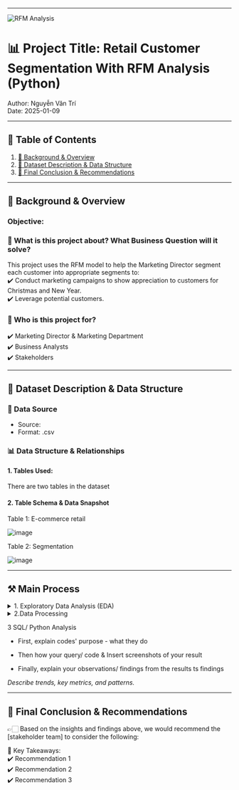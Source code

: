 
---
![RFM Analysis](https://hivemarketingcloud.com/media/zphnp5zi/rfm-analysis-blog-graphic-01.png?center=0.55126050420168071,0.58738261801222658&mode=crop&width=730&height=467&rnd=133039200171670000)

# 📊 Project Title: Retail Customer Segmentation With RFM Analysis (Python)
Author: Nguyễn Văn Trí  
Date: 2025-01-09


---

## 📑 Table of Contents  
1. [📌 Background & Overview](#-background--overview)  
2. [📂 Dataset Description & Data Structure](#-dataset-description--data-structure)  
3. [🔎 Final Conclusion & Recommendations](#-final-conclusion--recommendations)

---

## 📌 Background & Overview  

### Objective:
### 📖 What is this project about? What Business Question will it solve?
This project uses the RFM model to help the Marketing Director segment each customer into appropriate segments to:  
✔️ Conduct marketing campaigns to show appreciation to customers for Christmas and New Year.    
✔️ Leverage potential customers.  


### 👤 Who is this project for?  
✔️ Marketing Director & Marketing Department   
✔️ Business Analysts  
✔️ Stakeholders  


---

## 📂 Dataset Description & Data Structure  

### 📌 Data Source  
- Source:  
- Format: .csv

### 📊 Data Structure & Relationships  

#### 1️. Tables Used:  
There are two tables in the dataset

#### 2️. Table Schema & Data Snapshot  

Table 1: E-commerce retail 

![image](https://github.com/user-attachments/assets/41d71a76-3798-45e7-bb0c-c896da010998)


Table 2: Segmentation

![image](https://github.com/user-attachments/assets/d51c18fd-fd23-4607-b1f3-6197610751d8)



---

## ⚒️ Main Process
<details>
  <summary> 1. Exploratory Data Analysis (EDA)</summary>  

  <details>
    <summary> 1.1  Understand about the data (data type, data value)</summary> 
    
  ``` python
  from google.colab import drive
  drive.mount('/content/drive')
  path = '/content/drive/MyDrive/Colab Notebooks/Project python/RFM Segmentation'
  
  # Load Dataset
  import pandas as pd
  ecommerce_retail = pd.read_csv("/content/drive/MyDrive/Colab Notebooks/Project python/RFM Segmentation/ecommerce retail.csv", encoding='latin1')
  ecommerce_retail.head()
  ```
  Output
  
  |     | InvoiceNo | StockCode | Description                        | Quantity | InvoiceDate       | UnitPrice | CustomerID | Country        |
  |-----|-----------|-----------|------------------------------------|----------|-------------------|-----------|------------|----------------|
  | 0   | 536365    | 85123A    | WHITE HANGING HEART T-LIGHT HOLDER | 6        | 12/1/2010 8:26    | 2.55      | 17850.0    | United Kingdom |
  | 1   | 536365    | 71053     | WHITE METAL LANTERN                | 6        | 12/1/2010 8:26    | 3.39      | 17850.0    | United Kingdom |
  | 2   | 536365    | 84406B    | CREAM CUPID HEARTS COAT HANGER     | 8        | 12/1/2010 8:26    | 2.75      | 17850.0    | United Kingdom |
  | 3   | 536365    | 84029G    | KNITTED UNION FLAG HOT WATER BOTTLE| 6        | 12/1/2010 8:26    | 3.39      | 17850.0    | United Kingdom |
  | 4   | 536365    | 84029E    | RED WOOLLY HOTTIE WHITE HEART.     | 6        | 12/1/2010 8:26    | 3.39      | 17850.0    | United Kingdom |
  
  
  
  ``` python
  # Detect the data type of each column
  ecommerce_retail.info()
  ```
  Output  
  |               | Non-Null Count | Dtype   |
  |---------------|----------------|---------|
  | InvoiceNo     | 541909         | object  |
  | StockCode     | 541909         | object  |
  | Description   | 540455         | object  |
  | Quantity      | 541909         | int64   |
  | InvoiceDate   | 541909         | object  |
  | UnitPrice     | 541909         | float64 |
  | CustomerID    | 406829         | float64 |
  | Country       | 541909         | object  |   
  
  
  
  ``` python
  # Convert data type
  ecommerce_retail['InvoiceNo']= ecommerce_retail['InvoiceNo'].astype('string')
  ecommerce_retail['StockCode']= ecommerce_retail['StockCode'].astype('string')
  ecommerce_retail['Description']= ecommerce_retail['Description'].astype('string')
  ecommerce_retail['InvoiceDate']= pd.to_datetime(ecommerce_retail['InvoiceDate'])
  ecommerce_retail['CustomerID']= ecommerce_retail['CustomerID'].astype('string')
  ecommerce_retail['Country']= ecommerce_retail['Country'].astype('string')
  ```
  
  
  
  ``` python
  ecommerce_retail.shape
  ```
  Output    
  (541909, 8)
  
  
  ``` python
  # Detect data value of columns
  ecommerce_retail.describe()
  ```
  Output
  |           | Quantity      | InvoiceDate             | UnitPrice     |
  |-----------|---------------|-------------------------|---------------|
  | count     | 541909.000000 | 541909                  | 541909.000000 |
  | mean      | 9.552250      | 2011-07-04 13:34:57.156 | 4.611114      |
  | min       | -80995.000000 | 2010-12-01 08:26:00     | -11062.060000 |
  | 25%       | 1.000000      | 2011-03-28 11:34:00     | 1.250000      |
  | 50%       | 3.000000      | 2011-07-19 17:17:00     | 2.080000      |
  | 75%       | 10.000000     | 2011-10-19 11:27:00     | 4.130000      |
  | max       | 80995.000000  | 2011-12-09 12:50:00     | 38970.000000  |
  | std       | 218.081158    | NaN                     | 96.759853     |
  
  
  
  ``` python
  # Check data category data types of column StockCode
  stockcode_check = ecommerce_retail['StockCode'].value_counts()
  stockcode_check
  ```
  Output
  
  | StockCode | Count |
  |-----------|-------|
  | 85123A | 2313  |
  | 22423  | 2203  |
  | 85099B | 2159  |
  | 47566  | 1727  |
  | 20725  | 1639  |
  | ...       | ...   |
  | 84967A    | 1     |
  | 84967B    | 1     |
  | 84966B    | 1     |
  | 84966A    | 1     |
  | 72802c    | 1     |
  
  
  ``` python
  # Check data category data types of column Description
  description_check = ecommerce_retail['Description'].value_counts()
  description_check
  ```
  Output
  | Description                                   | Count |
  |-----------------------------------------------|-------|
  | WHITE HANGING HEART T-LIGHT HOLDER           | 2369  |
  | REGENCY CAKESTAND 3 TIER                     | 2200  |
  | JUMBO BAG RED RETROSPOT                      | 2159  |
  | PARTY BUNTING                                | 1727  |
  | LUNCH BAG RED RETROSPOT                      | 1638  |
  | ...                                          | ...   |
  | check?                                       | 1     |
  | SET 10 CARDS TRIANGLE ICONS 17220            | 1     |
  | SET 10 CARDS CHRISTMAS BAUBLE 16954          | 1     |
  | wrongly marked                               | 1     |
  | dotcom sales                                 | 1     |
  
  
  
  ``` python
  description_check.to_csv(path + '/description_check.csv')
  description_check_update = pd.read_csv(path + '/description_check.csv')
  
  # Add column 'Error': True if any letter is not uppercase or contains only '?
  description_check_update['Error'] = description_check_update['Description'].str.contains(r'[a-z]|\?', regex=True)
  description_check_update
  ```
  Output
  | Description                                   | Count | Error |
  |-----------------------------------------------|-------|-------|
  | WHITE HANGING HEART T-LIGHT HOLDER           | 2369  | False |
  | REGENCY CAKESTAND 3 TIER                     | 2200  | False |
  | JUMBO BAG RED RETROSPOT                      | 2159  | False |
  | PARTY BUNTING                                | 1727  | False |
  | LUNCH BAG RED RETROSPOT                      | 1638  | False |
  | ...                                          | ...   | ...   |
  | check?                                       | 1     | True  |
  | SET 10 CARDS TRIANGLE ICONS 17220            | 1     | False |
  | SET 10 CARDS CHRISTMAS BAUBLE 16954          | 1     | False |
  | wrongly marked                               | 1     | True  |
  | dotcom sales                                 | 1     | True  |
  
  
  
  ``` python
  ecommerce_retail_update = ecommerce_retail.merge(description_check_update[['Description', 'Error']], on='Description', how='left')
  print(ecommerce_retail_update[ecommerce_retail_update['Error'] == True].shape)
  print(ecommerce_retail_update.shape)
  ```
  Output   
  (3092, 9)   
  (541909, 9)
  
  
  
  ``` python
  # Check the reason for data quantity <0
  ecommerce_retail_update[ecommerce_retail_update['Quantity'] < 0].head()
  ```
  Output
  | InvoiceNo | StockCode | Description                         | Quantity | InvoiceDate           | UnitPrice | CustomerID | Country         | Error |
  |-----------|----------|-------------------------------------|----------|------------------------|-----------|------------|----------------|-------|
  | C536379   | D        | Discount                           | -1       | 2010-12-01 09:41:00   | 27.50     | 14527.0    | United Kingdom | True  |
  | C536383   | 35004C   | SET OF 3 COLOURED FLYING DUCKS    | -1       | 2010-12-01 09:49:00   | 4.65      | 15311.0    | United Kingdom | False |
  | C536391   | 22556    | PLASTERS IN TIN CIRCUS PARADE     | -12      | 2010-12-01 10:24:00   | 1.65      | 17548.0    | United Kingdom | False |
  | C536391   | 21984    | PACK OF 12 PINK PAISLEY TISSUES   | -24      | 2010-12-01 10:24:00   | 0.29      | 17548.0    | United Kingdom | False |
  | C536391   | 21983    | PACK OF 12 BLUE PAISLEY TISSUES   | -24      | 2010-12-01 10:24:00   | 0.29      | 17548.0    | United Kingdom | False |
  
  
  
  ``` python
  # Check if Quantity <0 is due to cancellation
  ecommerce_retail_update[ecommerce_retail_update['InvoiceNo'].str.startswith('C') & (ecommerce_retail_update['Quantity'] < 0)].head()
  ```
  Output
  | InvoiceNo | StockCode | Description                         | Quantity | InvoiceDate           | UnitPrice | CustomerID | Country         | Error |
  |-----------|----------|-------------------------------------|----------|------------------------|-----------|------------|----------------|-------|
  | C536379   | D        | Discount                           | -1       | 2010-12-01 09:41:00   | 27.50     | 14527.0    | United Kingdom | True  |
  | C536383   | 35004C   | SET OF 3 COLOURED FLYING DUCKS    | -1       | 2010-12-01 09:49:00   | 4.65      | 15311.0    | United Kingdom | False |
  | C536391   | 22556    | PLASTERS IN TIN CIRCUS PARADE     | -12      | 2010-12-01 10:24:00   | 1.65      | 17548.0    | United Kingdom | False |
  | C536391   | 21984    | PACK OF 12 PINK PAISLEY TISSUES   | -24      | 2010-12-01 10:24:00   | 0.29      | 17548.0    | United Kingdom | False |
  | C536391   | 21983    | PACK OF 12 BLUE PAISLEY TISSUES   | -24      | 2010-12-01 10:24:00   | 0.29      | 17548.0    | United Kingdom | False |
  
  
  
  
  ``` python
  # Check if Quantity <0 that is not due to cancellation
  ecommerce_retail_update[~ecommerce_retail_update['InvoiceNo'].str.startswith('C') & (ecommerce_retail_update['Quantity'] < 0)].head()
  ```
  Output
  | InvoiceNo | StockCode | Description | Quantity | InvoiceDate           | UnitPrice | CustomerID | Country         | Error |
  |-----------|----------|-------------|----------|------------------------|-----------|------------|----------------|-------|
  | 536589    | 21777    | <NA>        | -10      | 2010-12-01 16:50:00   | 0.0       | <NA>       | United Kingdom | NaN   |
  | 536764    | 84952C   | <NA>        | -38      | 2010-12-02 14:42:00   | 0.0       | <NA>       | United Kingdom | NaN   |
  | 536996    | 22712    | <NA>        | -20      | 2010-12-03 15:30:00   | 0.0       | <NA>       | United Kingdom | NaN   |
  | 536997    | 22028    | <NA>        | -20      | 2010-12-03 15:30:00   | 0.0       | <NA>       | United Kingdom | NaN   |
  | 536998    | 85067    | <NA>        | -6       | 2010-12-03 15:30:00   | 0.0       | <NA>       | United Kingdom | NaN   |
  
  
  
  
  
  ``` python
  # Check the reason for Unit Price <0
  ecommerce_retail_update[ecommerce_retail_update['UnitPrice'] < 0]
  ```
  Output
  | InvoiceNo | StockCode | Description        | Quantity | InvoiceDate           | UnitPrice  | CustomerID | Country         | Error |
  |-----------|----------|--------------------|----------|------------------------|------------|------------|----------------|-------|
  | A563186   | B        | Adjust bad debt    | 1        | 2011-08-12 14:51:00   | -11062.06  | <NA>       | United Kingdom | True  |
  | A563187   | B        | Adjust bad debt    | 1        | 2011-08-12 14:52:00   | -11062.06  | <NA>       | United Kingdom | True  |

**Nhận xét:**
  - Có các cột chưa đúng data type nên convert về đúng dạng
  - Có missing values ở cột Description và cột CustomerID
  - Cột Description có 3092 đơn hàng có nội dung mô tả không chính xác
  - Gần 88% các trường hợp có Quantity <0 là do bị cancle, 12% các trường hợp còn lại đến từ các lí do như: thất lạc, hư hỏng, đang kiểm tra lại hoặc chưa có thông tin và ta có thể thấy UnitPrice = 0
  - 2 trường hợp có UnitPrice < 0 là do điều chỉnh nợ xấu
  </details>

  
  <details>
    <summary> 1.2 Handle incorrect values</summary> 
     
  ``` python
  # Remove orders with Quantity <=0 (including canceled orders)
  ecommerce_retail_update = ecommerce_retail_update[ecommerce_retail_update['Quantity'] > 0]
  ecommerce_retail_update.shape
  ```
  Output  
  (531285, 9)


  ``` python
  # Remove orders with UnitPrice <=0
  ecommerce_retail_update = ecommerce_retail_update[ecommerce_retail_update['UnitPrice'] > 0]
  ecommerce_retail_update.shape
  ```
  Output  
  (530104, 9)
  </details>


  <details>
    <summary>1.3 Handle missing values</summary>  

  ``` python
  # Check missing value
  missing_values = ecommerce_retail_update.isnull().sum()
  missing_percentage = (ecommerce_retail_update.isnull().sum() / len(ecommerce_retail_update)) * 100
  missing_df = pd.DataFrame({'Missing Values': missing_values, 'Missing Percentage': missing_percentage})
  missing_df
  ```
  Output
  |        | Missing Values | Missing Percentage |
  |------------|---------------|--------------------|
  | InvoiceNo  | 0             | 0.000000%         |
  | StockCode  | 0             | 0.000000%         |
  | Description| 0             | 0.000000%         |
  | Quantity   | 0             | 0.000000%         |
  | InvoiceDate| 0             | 0.000000%         |
  | UnitPrice  | 0             | 0.000000%         |
  | CustomerID | 132220        | 24.942275%        |
  | Country    | 0             | 0.000000%         |
  | Error      | 0             | 0.000000%         |


  ``` python
  # Check the rows with missing CustomerID to understand the reason
  ecommerce_retail_update[ecommerce_retail_update['CustomerID'].isna()].head()
  ```
  Output
  |          | InvoiceNo | StockCode | Description                         | Quantity | InvoiceDate           | UnitPrice | CustomerID | Country         | Error |
  |----------|-----------|----------|-------------------------------------|----------|------------------------|-----------|------------|----------------|-------|
  |    1443  | 536544    | 21773    | DECORATIVE ROSE BATHROOM BOTTLE    | 1        | 2010-12-01 14:32:00   | 2.51      | <NA>       | United Kingdom | False |
  |    1444  | 536544    | 21774    | DECORATIVE CATS BATHROOM BOTTLE    | 2        | 2010-12-01 14:32:00   | 2.51      | <NA>       | United Kingdom | False |
  |    1445  | 536544    | 21786    | POLKADOT RAIN HAT                  | 4        | 2010-12-01 14:32:00   | 0.85      | <NA>       | United Kingdom | False |
  |    1446  | 536544    | 21787    | RAIN PONCHO RETROSPOT              | 2        | 2010-12-01 14:32:00   | 1.66      | <NA>       | United Kingdom | False |
  |    1447  | 536544    | 21790    | VINTAGE SNAP CARDS                 | 9        | 2010-12-01 14:32:00   | 1.66      | <NA>       | United Kingdom | False |


  ``` python
  # Create a month column to check for missing values by month
  ecommerce_retail_update['day'] = ecommerce_retail_update['InvoiceDate'].dt.date
  ecommerce_retail_update['month'] = ecommerce_retail_update['InvoiceDate'].dt.strftime('%Y-%m')
  ecommerce_retail_update.head()
  ```
  Output
  |       | InvoiceNo | StockCode | Description                              | Quantity | InvoiceDate           | UnitPrice | CustomerID | Country         | Error | Day         | Month   |
  |-------|-----------|----------|------------------------------------------|----------|------------------------|-----------|------------|----------------|-------|------------|---------|
  | 0     | 536365    | 85123A   | WHITE HANGING HEART T-LIGHT HOLDER      | 6        | 2010-12-01 08:26:00   | 2.55      | 17850.0    | United Kingdom | False | 2010-12-01 | 2010-12 |
  | 1     | 536365    | 71053    | WHITE METAL LANTERN                     | 6        | 2010-12-01 08:26:00   | 3.39      | 17850.0    | United Kingdom | False | 2010-12-01 | 2010-12 |
  | 2     | 536365    | 84406B   | CREAM CUPID HEARTS COAT HANGER          | 8        | 2010-12-01 08:26:00   | 2.75      | 17850.0    | United Kingdom | False | 2010-12-01 | 2010-12 |
  | 3     | 536365    | 84029G   | KNITTED UNION FLAG HOT WATER BOTTLE     | 6        | 2010-12-01 08:26:00   | 3.39      | 17850.0    | United Kingdom | False | 2010-12-01 | 2010-12 |
  | 4     | 536365    | 84029E   | RED WOOLLY HOTTIE WHITE HEART.          | 6        | 2010-12-01 08:26:00   | 3.39      | 17850.0    | United Kingdom | False | 2010-12-01 | 2010-12 |



  ``` python
  ecommerce_retail_update[ecommerce_retail_update['CustomerID'].isna()]['month'].value_counts().sort_index()
  ```
  Output
  
  | Month   | Count  |
  |---------|--------|
  | 2010-12 | 15323  |
  | 2011-01 | 13077  |
  | 2011-02 | 7178   |
  | 2011-03 | 8628   |
  | 2011-04 | 6454   |
  | 2011-05 | 7844   |
  | 2011-06 | 8792   |
  | 2011-07 | 11820  |
  | 2011-08 | 7476   |
  | 2011-09 | 9233   |
  | 2011-10 | 9750   |
  | 2011-11 | 18838  |
  | 2011-12 | 7807   |
  
  
  
  ``` python
  # Remove missing values in the CustomerID column
  ecommerce_retail_update = ecommerce_retail_update[ecommerce_retail_update['CustomerID'].notnull()]
  ecommerce_retail_update.shape
  ```
  Output  
  (397884, 11)
  
  
  **Nhận xét:**

  - Cột CustomerID có 132220 missing value (chiếm gần 25%)
  - Tháng nào cũng đều có missing value do đó cần check lại hệ thống hay quy trình lưu trữ data để khắc phục
  - Customer ID là dữ liệu quan trọng không thể thay thế nên chỉ có thể xóa đi
</details>  


  <details>
    <summary> 1.4 Handle duplicate values</summary> 
     

  ``` python
  # Check duplicate values
  duplicates_df= ecommerce_retail_update.duplicated(subset=['InvoiceNo','StockCode','InvoiceDate','CustomerID'])
  ecommerce_retail_update[duplicates_df].head()
  ```
  Output
  |       | InvoiceNo | StockCode | Description                           | Quantity | InvoiceDate           | UnitPrice | CustomerID | Country         | Error | Day         | Month   |
  |-------|-----------|----------|---------------------------------------|----------|------------------------|-----------|------------|----------------|-------|------------|---------|
  | 125   | 536381    | 71270    | PHOTO CLIP LINE                      | 3        | 2010-12-01 09:41:00   | 1.25      | 15311.0    | United Kingdom | False | 2010-12-01 | 2010-12 |
  | 498   | 536409    | 90199C   | 5 STRAND GLASS NECKLACE CRYSTAL      | 1        | 2010-12-01 11:45:00   | 6.35      | 17908.0    | United Kingdom | False | 2010-12-01 | 2010-12 |
  | 502   | 536409    | 85116    | BLACK CANDELABRA T-LIGHT HOLDER      | 5        | 2010-12-01 11:45:00   | 2.10      | 17908.0    | United Kingdom | False | 2010-12-01 | 2010-12 |
  | 517   | 536409    | 21866    | UNION JACK FLAG LUGGAGE TAG          | 1        | 2010-12-01 11:45:00   | 1.25      | 17908.0    | United Kingdom | False | 2010-12-01 | 2010-12 |
  | 525   | 536409    | 90199C   | 5 STRAND GLASS NECKLACE CRYSTAL      | 2        | 2010-12-01 11:45:00   | 6.35      | 17908.0    | United Kingdom | False | 2010-12-01 | 2010-12 |


  ``` python
  # Check specific InvoiceNos that are duplicated
  ecommerce_retail_update[(ecommerce_retail_update['InvoiceNo'] == '536381') & (ecommerce_retail_update['StockCode'] == '71270')]
  ```
  Output
  |       | InvoiceNo | StockCode | Description       | Quantity | InvoiceDate           | UnitPrice | CustomerID | Country         | Error | Day         | Month   |
  |-------|-----------|----------|-------------------|----------|------------------------|-----------|------------|----------------|-------|------------|---------|
  | 113   | 536381    | 71270    | PHOTO CLIP LINE  | 1        | 2010-12-01 09:41:00   | 1.25      | 15311.0    | United Kingdom | False | 2010-12-01 | 2010-12 |
  | 125   | 536381    | 71270    | PHOTO CLIP LINE  | 3        | 2010-12-01 09:41:00   | 1.25      | 15311.0    | United Kingdom | False | 2010-12-01 | 2010-12 |

  

  ``` python
  ecommerce_retail_update[(ecommerce_retail_update['InvoiceNo'] == '581538') & (ecommerce_retail_update['StockCode'] == '22992')]
  ```
  Output
  |        | InvoiceNo | StockCode | Description            | Quantity | InvoiceDate           | UnitPrice | CustomerID | Country         | Error | Day         | Month   |
  |--------|-----------|----------|------------------------|----------|------------------------|-----------|------------|----------------|-------|------------|---------|
  | 541640 | 581538    | 22992    | REVOLVER WOODEN RULER  | 1        | 2011-12-09 11:34:00   | 1.95      | 14446.0    | United Kingdom | False | 2011-12-09 | 2011-12 |
  | 541692 | 581538    | 22992    | REVOLVER WOODEN RULER  | 1        | 2011-12-09 11:34:00   | 1.95      | 14446.0    | United Kingdom | False | 2011-12-09 | 2011-12 |


  ``` python
  # Retain the last instance of a row if duplicates exist with varying quantities
  ecommerce_retail_update = ecommerce_retail_update.drop_duplicates( subset=['InvoiceNo', 'StockCode', 'InvoiceDate', 'CustomerID'], keep='last')
  ```
  
  ``` python
  # Delete duplicate rows and retain only the first instance
  ecommerce_retail_update = ecommerce_retail_update.drop_duplicates(keep='first')
  ```


  ``` python
  ecommerce_retail_update
  ```
  Output
  |        | InvoiceNo | StockCode | Description                               | Quantity | InvoiceDate           | UnitPrice | CustomerID | Country         | Error | Day         | Month   |
  |--------|-----------|----------|-------------------------------------------|----------|------------------------|-----------|------------|----------------|-------|------------|---------|
  | 0      | 536365    | 85123A   | WHITE HANGING HEART T-LIGHT HOLDER       | 6        | 2010-12-01 08:26:00   | 2.55      | 17850.0    | United Kingdom | False | 2010-12-01 | 2010-12 |
  | 1      | 536365    | 71053    | WHITE METAL LANTERN                      | 6        | 2010-12-01 08:26:00   | 3.39      | 17850.0    | United Kingdom | False | 2010-12-01 | 2010-12 |
  | 2      | 536365    | 84406B   | CREAM CUPID HEARTS COAT HANGER           | 8        | 2010-12-01 08:26:00   | 2.75      | 17850.0    | United Kingdom | False | 2010-12-01 | 2010-12 |
  | 3      | 536365    | 84029G   | KNITTED UNION FLAG HOT WATER BOTTLE      | 6        | 2010-12-01 08:26:00   | 3.39      | 17850.0    | United Kingdom | False | 2010-12-01 | 2010-12 |
  | 4      | 536365    | 84029E   | RED WOOLLY HOTTIE WHITE HEART.           | 6        | 2010-12-01 08:26:00   | 3.39      | 17850.0    | United Kingdom | False | 2010-12-01 | 2010-12 |
  | ...    | ...       | ...      | ...                                       | ...      | ...                    | ...       | ...        | ...            | ...   | ...        | ...     |
  | 541904 | 581587    | 22613    | PACK OF 20 SPACEBOY NAPKINS              | 12       | 2011-12-09 12:50:00   | 0.85      | 12680.0    | France         | False | 2011-12-09 | 2011-12 |
  | 541905 | 581587    | 22899    | CHILDREN'S APRON DOLLY GIRL              | 6        | 2011-12-09 12:50:00   | 2.10      | 12680.0    | France         | False | 2011-12-09 | 2011-12 |
  | 541906 | 581587    | 23254    | CHILDRENS CUTLERY DOLLY GIRL             | 4        | 2011-12-09 12:50:00   | 4.15      | 12680.0    | France         | False | 2011-12-09 | 2011-12 |
  | 541907 | 581587    | 23255    | CHILDRENS CUTLERY CIRCUS PARADE          | 4        | 2011-12-09 12:50:00   | 4.15      | 12680.0    | France         | False | 2011-12-09 | 2011-12 |
  | 541908 | 581587    | 22138    | BAKING SET 9 PIECE RETROSPOT             | 3        | 2011-12-09 12:50:00   | 4.95      | 12680.0    | France         | False | 2011-12-09 | 2011-12 |

  **Nhận xét:**
  - Có 10038 hàng bị duplicated
  - 2 hàng chỉ khác nhau về Quantity nguyên nhân đến từ việc ngay sau khi đặt hàng KH đã bấm thay đổi số lượng nhưng do hệ thống bị lỗi hay xảy ra vấn đề nên đã lưu thành 2 đơn hàng
  - 2 hàng giống nhau hoàn toàn nguyên nhân do hệ thống bị lỗi nên dữ liệu đã bị duplicated

  </details>  
</details>




<details>
  <summary> 2.Data Processing</summary>  
  
  ``` python
  # Delete duplicate rows and retain only the first instance
  ecommerce_retail_update = ecommerce_retail_update.drop_duplicates(keep='first')
  ```

  ``` python
  # Delete duplicate rows and retain only the first instance
  ecommerce_retail_update = ecommerce_retail_update.drop_duplicates(keep='first')
  ```

  ``` python
  # Delete duplicate rows and retain only the first instance
  ecommerce_retail_update = ecommerce_retail_update.drop_duplicates(keep='first')
  ```
</details>

3️ SQL/ Python Analysis 

- First, explain codes' purpose - what they do

- Then how your query/ code & Insert screenshots of your result

- Finally, explain your observations/ findings from the results  ts findings
  
 _Describe trends, key metrics, and patterns._  

---

## 🔎 Final Conclusion & Recommendations  

👉🏻 Based on the insights and findings above, we would recommend the [stakeholder team] to consider the following:  

📌 Key Takeaways:  
✔️ Recommendation 1  
✔️ Recommendation 2  
✔️ Recommendation 3
